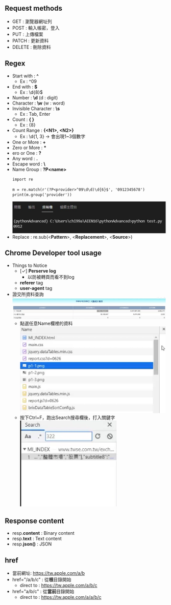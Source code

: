 ## Request methods
- GET   : 瀏覽器網址列
- POST  : 輸入帳密，登入
- PUT   : 上傳檔案
- PATCH : 更新資料
- DELETE : 刪除資料
## Regex
- Start with : **^**
  - Ex : ^09
- End with : **$**
  - Ex : \d{8}$
- Number : **\d** (d : digit)
- Character : **\w** (w : word)
- Invisible Character : **\s**
  - Ex : Tab, Enter 
- Count : **{ }**
  - Ex : {8}
- Count Range : **{\<N1>, \<N2>}**
  - Ex : \d{1, 3} -> 會出現1~3個數字
- One or More : **\+**
- Zero or More : **\***
- ero or One : **?**
- Any word : **.**
- Escape word : **\\**
- Name Group : **?P\<name><br>**
  ```
  import re

  m = re.match(r'(?P<provider>^09\d\d)\d{6}$', '0912345678')
  print(m.group('provider'))
  ```
  ![Output](./img/01.jpg)
- Replace : re.sub(\<**Pattern**>, \<**Replacement**>, \<**Source**>)
## Chrome Developer tool usage
- Things to Notice
  - \[&#10003;] **Perserve log**
    - 以防被轉頁而看不到log
  - **referer** tag
  - **user-agent** tag
- 證交所資料查詢<br>
    ![goal](./img/02.jpg)
  - 點選任意Name欄裡的資料<br>
    ![click](./img/03.jpg)
  - 按下Ctrl+F，跑出Search搜尋欄後，打入關鍵字<br>
    ![searchBar](./img/04.jpg)
## Response content
- resp.**content** : Binary content
- resp.**text** : Text content
- resp.**json()** : JSON

## href
- 當前網址: https://tw.apple.com/a/b
- href="/a/b/c" : 從**根**目錄開始
  - direct to : https://tw.apple.com/a/b/c
- href="a/b/c" : 從**當前**目錄開始
  - direct to : https://tw.apple.com/a/a/b/c